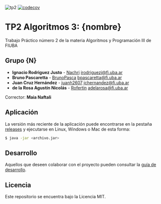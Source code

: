 ![tp2](https://github.com/Nachrj/algo3_tp2/actions/workflows/build.yml/badge.svg) [![codecov](https://codecov.io/gh/Nachrj/algo3_tp2/branch/master/graph/badge.svg)](https://codecov.io/gh/Nachrj/algo3_tp2)

# TP2 Algoritmos 3: {nombre} 

Trabajo Práctico número 2 de la materia Algoritmos y Programación III de FIUBA

## Grupo {N}

* **Ignacio Rodriguez Justo** - [Nachrj](https://github.com/Nachrj) irodriguezj@fi.uba.ar
* **Bruno Pascaretta** - [BrunoPasca](https://github.com/BrunoPasca) bpascaretta@fi.uba.ar
* **Juan Cruz Hernández** - [juanh2607](https://github.com/juanh2607)  jchernandez@fi.uba.ar
* **de la Rosa Agustín Nicolás** - [Rofertin](https://github.com/https://github.com/Rofertin) adelarosa@fi.uba.ar

Corrector: **Maia Naftali**

## Aplicación

La versión más reciente de la aplicación puede encontrarse en la pestaña [releases](https://github.com/Nachrj/algo3_tp2/releases/latest) y ejecutarse en Linux, Windows o Mac de esta forma:

```bash
$ java -jar <archivo.jar>
```

## Desarrollo

Aquellos que deseen colaborar con el proyecto pueden consultar la [guía de desarrollo](./docs/Desarrollo.md).

## Licencia

Este repositorio se encuentra bajo la Licencia MIT.

